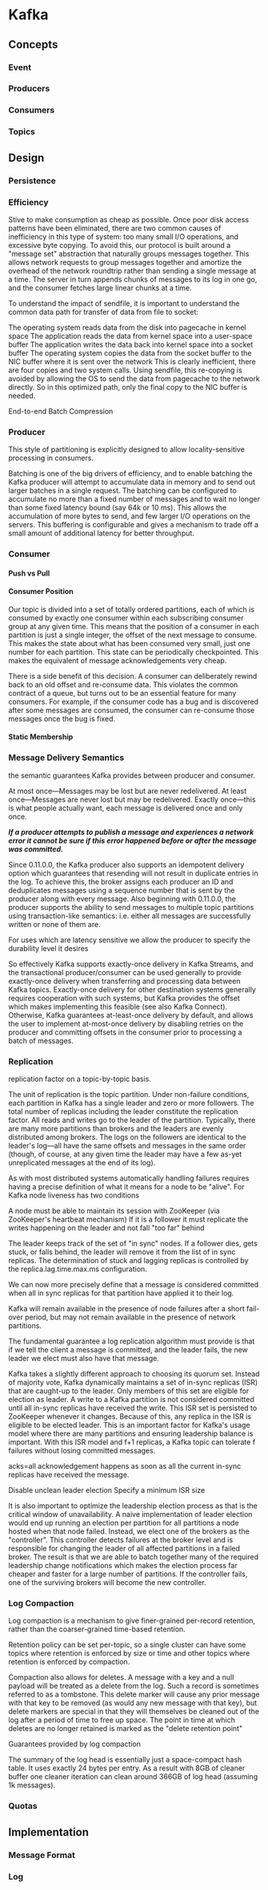 # Kafka

## Concepts

### Event

### Producers

### Consumers

### Topics

## Design

### Persistence

### Efficiency

Stive to make consumption as cheap as possible.
Once poor disk access patterns have been eliminated, there are two common causes of inefficiency in this type of system: too many small I/O operations, and excessive byte copying.
To avoid this, our protocol is built around a "message set" abstraction that naturally groups messages together. This allows network requests to group messages together and amortize the overhead of the network roundtrip rather than sending a single message at a time. The server in turn appends chunks of messages to its log in one go, and the consumer fetches large linear chunks at a time.

To understand the impact of sendfile, it is important to understand the common data path for transfer of data from file to socket:

The operating system reads data from the disk into pagecache in kernel space
The application reads the data from kernel space into a user-space buffer
The application writes the data back into kernel space into a socket buffer
The operating system copies the data from the socket buffer to the NIC buffer where it is sent over the network
This is clearly inefficient, there are four copies and two system calls. Using sendfile, this re-copying is avoided by allowing the OS to send the data from pagecache to the network directly. So in this optimized path, only the final copy to the NIC buffer is needed.

End-to-end Batch Compression

### Producer

This style of partitioning is explicitly designed to allow locality-sensitive processing in consumers.

Batching is one of the big drivers of efficiency, and to enable batching the Kafka producer will attempt to accumulate data in memory and to send out larger batches in a single request. The batching can be configured to accumulate no more than a fixed number of messages and to wait no longer than some fixed latency bound (say 64k or 10 ms). This allows the accumulation of more bytes to send, and few larger I/O operations on the servers. This buffering is configurable and gives a mechanism to trade off a small amount of additional latency for better throughput.

### Consumer

#### Push vs Pull

#### Consumer Position

Our topic is divided into a set of totally ordered partitions, each of which is consumed by exactly one consumer within each subscribing consumer group at any given time. This means that the position of a consumer in each partition is just a single integer, the offset of the next message to consume. This makes the state about what has been consumed very small, just one number for each partition. This state can be periodically checkpointed. This makes the equivalent of message acknowledgements very cheap.

There is a side benefit of this decision. A consumer can deliberately rewind back to an old offset and re-consume data. This violates the common contract of a queue, but turns out to be an essential feature for many consumers. For example, if the consumer code has a bug and is discovered after some messages are consumed, the consumer can re-consume those messages once the bug is fixed.

#### Static Membership

### Message Delivery Semantics

the semantic guarantees Kafka provides between producer and consumer.

At most once—Messages may be lost but are never redelivered.
At least once—Messages are never lost but may be redelivered.
Exactly once—this is what people actually want, each message is delivered once and only once.

***If a producer attempts to publish a message and experiences a network error it cannot be sure if this error happened before or after the message was committed.***

Since 0.11.0.0, the Kafka producer also supports an idempotent delivery option which guarantees that resending will not result in duplicate entries in the log. To achieve this, the broker assigns each producer an ID and deduplicates messages using a sequence number that is sent by the producer along with every message. Also beginning with 0.11.0.0, the producer supports the ability to send messages to multiple topic partitions using transaction-like semantics: i.e. either all messages are successfully written or none of them are.

For uses which are latency sensitive we allow the producer to specify the durability level it desires

So effectively Kafka supports exactly-once delivery in Kafka Streams, and the transactional producer/consumer can be used generally to provide exactly-once delivery when transferring and processing data between Kafka topics. Exactly-once delivery for other destination systems generally requires cooperation with such systems, but Kafka provides the offset which makes implementing this feasible (see also Kafka Connect). Otherwise, Kafka guarantees at-least-once delivery by default, and allows the user to implement at-most-once delivery by disabling retries on the producer and committing offsets in the consumer prior to processing a batch of messages.

### Replication

replication factor on a topic-by-topic basis.

The unit of replication is the topic partition. Under non-failure conditions, each partition in Kafka has a single leader and zero or more followers. The total number of replicas including the leader constitute the replication factor. All reads and writes go to the leader of the partition. Typically, there are many more partitions than brokers and the leaders are evenly distributed among brokers. The logs on the followers are identical to the leader's log—all have the same offsets and messages in the same order (though, of course, at any given time the leader may have a few as-yet unreplicated messages at the end of its log).

As with most distributed systems automatically handling failures requires having a precise definition of what it means for a node to be "alive". For Kafka node liveness has two conditions

A node must be able to maintain its session with ZooKeeper (via ZooKeeper's heartbeat mechanism)
If it is a follower it must replicate the writes happening on the leader and not fall "too far" behind

The leader keeps track of the set of "in sync" nodes. If a follower dies, gets stuck, or falls behind, the leader will remove it from the list of in sync replicas. The determination of stuck and lagging replicas is controlled by the replica.lag.time.max.ms configuration.

We can now more precisely define that a message is considered committed when all in sync replicas for that partition have applied it to their log.

Kafka will remain available in the presence of node failures after a short fail-over period, but may not remain available in the presence of network partitions.

The fundamental guarantee a log replication algorithm must provide is that if we tell the client a message is committed, and the leader fails, the new leader we elect must also have that message.

Kafka takes a slightly different approach to choosing its quorum set. Instead of majority vote, Kafka dynamically maintains a set of in-sync replicas (ISR) that are caught-up to the leader. Only members of this set are eligible for election as leader. A write to a Kafka partition is not considered committed until all in-sync replicas have received the write. This ISR set is persisted to ZooKeeper whenever it changes. Because of this, any replica in the ISR is eligible to be elected leader. This is an important factor for Kafka's usage model where there are many partitions and ensuring leadership balance is important. With this ISR model and f+1 replicas, a Kafka topic can tolerate f failures without losing committed messages.

acks=all
acknowledgement happens as soon as all the current in-sync replicas have received the message.

Disable unclean leader election
Specify a minimum ISR size

It is also important to optimize the leadership election process as that is the critical window of unavailability. A naive implementation of leader election would end up running an election per partition for all partitions a node hosted when that node failed. Instead, we elect one of the brokers as the "controller". This controller detects failures at the broker level and is responsible for changing the leader of all affected partitions in a failed broker. The result is that we are able to batch together many of the required leadership change notifications which makes the election process far cheaper and faster for a large number of partitions. If the controller fails, one of the surviving brokers will become the new controller.

### Log Compaction

Log compaction is a mechanism to give finer-grained per-record retention, rather than the coarser-grained time-based retention.

Retention policy can be set per-topic, so a single cluster can have some topics where retention is enforced by size or time and other topics where retention is enforced by compaction.

Compaction also allows for deletes. A message with a key and a null payload will be treated as a delete from the log. Such a record is sometimes referred to as a tombstone. This delete marker will cause any prior message with that key to be removed (as would any new message with that key), but delete markers are special in that they will themselves be cleaned out of the log after a period of time to free up space. The point in time at which deletes are no longer retained is marked as the "delete retention point"

Guarantees provided by log compaction

The summary of the log head is essentially just a space-compact hash table. It uses exactly 24 bytes per entry. As a result with 8GB of cleaner buffer one cleaner iteration can clean around 366GB of log head (assuming 1k messages).

### Quotas

## Implementation

### Message Format

### Log